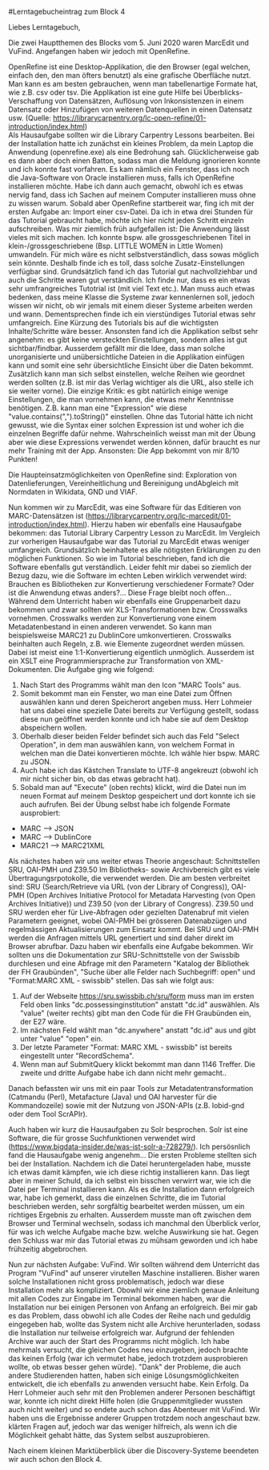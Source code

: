 #Lerntagebucheintrag zum Block 4

Liebes Lerntagebuch, 

Die zwei Hauptthemen des Blocks vom 5. Juni 2020 waren MarcEdit und VuFind. Angefangen haben wir jedoch mit OpenRefine. 

OpenRefine ist eine Desktop-Applikation, die den Browser (egal welchen, einfach den, den man öfters benutzt) als eine grafische Oberfläche nutzt. Man kann es am besten gebrauchen, wenn man tabellenartige Formate hat, wie z.B. csv oder tsv. Die Applikation ist eine gute Hilfe bei Überblicks-Verschaffung von Datensätzen, Auflösung von Inkonsistenzen in einem Datensatz oder Hinzufügen von weiteren Datenquellen in einen Datensatz usw. (Quelle: https://librarycarpentry.org/lc-open-refine/01-introduction/index.html)  
Als Hausaufgabe sollten wir die Library Carpentry Lessons bearbeiten. Bei der Installation hatte ich zunächst ein kleines Problem, da mein Laptop die Anwendung (openrefine.exe) als eine Bedrohung sah. Glücklicherweise gab es dann aber doch einen Batton, sodass man die Meldung ignorieren konnte und ich konnte fast vorfahren. Es kam nämlich ein Fenster, dass ich noch die Java-Software von Oracle installieren muss, falls ich OpenRefine installieren möchte. Habe ich dann auch gemacht, obwohl ich es etwas nervig fand, dass ich Sachen auf meinem Computer installieren muss ohne zu wissen warum. Sobald aber OpenRefine startbereit war, fing ich mit der ersten Aufgabe an: Import einer csv-Datei. Da ich in etwa drei Stunden für das Tutorial gebraucht habe, möchte ich hier nicht jeden Schritt einzeln aufschreiben. Was mir ziemlich früh aufgefallen ist: Die Anwendung lässt vieles mit sich machen. Ich konnte bspw. alle grossgeschriebenen Titel in klein-/grossgeschriebene (Bsp. LITTLE WOMEN in Little Women) umwandeln. Für mich wäre es nicht selbstverständlich, dass sowas möglich sein könnte. Deshalb finde ich es toll, dass solche Zusatz-Einstellungen verfügbar sind. Grundsätzlich fand ich das Tutorial gut nachvollziehbar und auch die Schritte waren gut verständlich. Ich finde nur, dass es ein etwas sehr umfrangreiches Tutotrial ist (mit viel Text etc.). Man muss auch etwas bedenken, dass meine Klasse die Systeme zwar kennenlernen soll, jedoch wissen wir nicht, ob wir jemals mit einem dieser Systeme arbeiten werden und wann. Dementsprechen finde ich ein vierstündiges Tutorial etwas sehr umfangreich. Eine Kürzung des Tutorials bis auf die wichtigsten Inhalte/Schritte wäre besser. Ansonsten fand ich die Applikation selbst sehr angenehm: es gibt keine versteckten Einstellungen, sondern alles ist gut sichtbar/findbar. Ausserdem gefällt mir die Idee, dass man solche unorganisierte und unübersichtliche Dateien in die Applikation einfügen kann und somit eine sehr übersichtliche Einsicht über die Daten bekommt. Zusätzlich kann man sich selbst einstellen, welche Reihen wie geordnet werden sollten (z.B. ist mir das Verlag wichtiger als die URL, also stelle ich sie weiter vorne). Die einzige Kritik: es gibt natürlich einige wenige Einstellungen, die man vornehmen kann, die etwas mehr Kenntnisse benötigen. Z.B. kann man eine "Expression" wie diese "value.contains(",").toString()" einstellen. Ohne das Tutorial hätte ich nicht gewusst, wie die Syntax einer solchen Expression ist und woher ich die einzelnen Begriffe dafür nehme. Wahrscheinlich weisst man mit der Übung aber wie diese Expressions verwendet werden können, dafür braucht es nur mehr Training mit der App. Ansonsten: Die App bekommt von mir 8/10 Punkten!


Die Haupteinsatzmöglichkeiten von OpenRefine sind: Exploration von Datenlieferungen, Vereinheitlichung und Bereinigung undAbgleich mit Normdaten in Wikidata, GND und VIAF. 

Nun kommen wir zu MarcEdit, was eine Software für das Editieren von MARC-Datensätzen ist (https://librarycarpentry.org/lc-marcedit/01-introduction/index.html). Hierzu haben wir ebenfalls eine Hausaufgabe bekommen: das Tutorial Library Carpentry Lesson zu MarcEdit. Im Vergleich zur vorherigen Hausaufgabe war das Tutorial zu MarcEdit etwas weniger umfangreich. Grundsätzlich beinhaltete es alle nötigsten Erklärungen zu den möglichen Funktionen. So wie im Tutorial beschrieben, fand ich die Software ebenfalls gut verständlich. Leider fehlt mir dabei so ziemlich der Bezug dazu, wie die Software im echten Leben wirklich verwendet wird: Brauchen es Bibliotheken zur Konvertierung verschiedener Formate? Oder ist die Anwendung etwas anders?... Diese Frage bleibt noch offen... 
Während dem Unterricht haben wir ebenfalls eine Gruppenarbeit dazu bekommen und zwar sollten wir XLS-Transformationen bzw. Crosswalks vornehmen. Crosswalks werden zur Konvertierung vone einem Metadatenbestand in einen anderen verwendet. So kann man beispielsweise MARC21 zu DublinCore umkonvertieren. Crosswalks beinhalten auch Regeln, z.B. wie Elemente zugeordnet werden müssen. Dabei ist meist eine 1:1-Konvertierung eigentlich unmöglich. 
Ausserdem ist ein XSLT eine Programmiersprache zur Transformation von XML-Dokumenten. 
Die Aufgabe ging wie folgend: 
1) Nach Start des Programms wählt man den Icon "MARC Tools" aus. 
2) Somit bekommt man ein Fenster, wo man eine Datei zum Öffnen auswählen kann und deren Speicherort angeben muss. Herr Lohmeier hat uns dabei eine spezielle Datei bereits zur Verfügung gestellt, sodass diese nun geöffnet werden konnte und ich habe sie auf dem Desktop abspeichern wollen. 
3) Oberhalb dieser beiden Felder befindet sich auch das Feld "Select Operation", in dem man auswählen kann, von welchem Format in welchen man die Datei konvertieren möchte. Ich wähle hier bspw. MARC zu JSON. 
4) Auch habe ich das Kästchen Translate to UTF-8 angekreuzt (obwohl ich mir nicht sicher bin, ob das etwas gebracht hat). 
5) Sobald man auf "Execute" (oben rechts) klickt, wird die Datei nun im neuen Format auf meinem Desktop gespeichert und dort konnte ich sie auch aufrufen. 
Bei der Übung selbst habe ich folgende Formate ausprobiert:
- MARC –> JSON
- MARC –> DublinCore
- MARC21 –> MARC21XML

Als nächstes haben wir uns weiter etwas Theorie angeschaut: Schnittstellen SRU, OAI-PMH und Z39.50
Im Bibliotheks- sowie Archivbereich gibt es viele Übertragungsrpotokolle, die verwendet werden. Die am besten verbreitet sind: SRU (Search/Retrieve via URL (von der Library of Congress)), OAI-PMH (Open Archives Initiative Protocol for Metadata Harvesting (von Open Archives Initiative)) und Z39.50 (von der Library of Congress). 
Z39.50 und SRU werden eher für Live-Abfragen oder gezielten Datenabruf mit vielen Parametern geeignet, wobei OAI-PMH bei grösseren Datenabzügen und regelmässigen Aktualisierungen zum Einsatz kommt. Bei SRU und OAI-PMH werden die Anfragen mittels URL genertiert und sind daher direkt im Browser abrufbar. 
Dazu haben wir ebenfalls eine Aufgabe bekommen. Wir sollten uns die Dokumentation zur SRU-Schnittstelle von der Swissbib durchlesen und eine Abfrage mit den Parametern "Katalog der Bibliothek der FH Graubünden", "Suche über alle Felder nach Suchbegriff: open" und "Format:MARC XML - swissbib" stellen. Das sah wie folgt aus:
1) Auf der Webseite https://sru.swissbib.ch/sru/form muss man im ersten Feld oben links "dc.possessinginstitution" anstatt "dc.id" auswählen. Als "value" (weiter rechts) gibt man den Code für die FH Graubünden ein, der E27 wäre.
2) Im nächsten Feld wählt man "dc.anywhere" anstatt "dc.id" aus und gibt unter "value" "open" ein. 
3) Der letzte Parameter "Format: MARC XML - swissbib" ist bereits eingestellt unter "RecordSchema". 
4) Wenn man auf SubmitQuery klickt bekommt man dann 1146 Treffer. 
Die zweite und dritte Aufgabe habe ich dann nicht mehr gemacht.. 

Danach befassten wir uns mit ein paar Tools zur Metadatentransformation (Catmandu (Perl), Metafacture (Java) und OAI harvester für die Kommandozeile) sowie mit der Nutzung von JSON-APIs (z.B. lobid-gnd oder dem Tool ScrAPIr). 

Auch haben wir kurz die Hausaufgaben zu Solr besprochen. Solr ist eine Software, die für grosse Suchfunktionen verwendet wird (https://www.bigdata-insider.de/was-ist-solr-a-728279/). Ich persösnlich fand die Hausaufgabe wenig angenehm... Die ersten Probleme stellten sich bei der Installation. Nachdem ich die Datei heruntergeladen habe, musste ich etwas damit kämpfen, wie ich diese richtig installieren kann. Das liegt aber in meiner Schuld, da ich selbst ein bisschen verwirrt war, wie ich die Datei per Terminal installieren kann. Als es die Installation dann erfolgreich war, habe ich gemerkt, dass die einzelnen Schritte, die im Tutorial beschrieben werden, sehr sorgfältig bearbeitet werden müssen, um ein richtiges Ergebnis zu erhalten. Ausserdem musste man oft zwischen dem Browser und Terminal wechseln, sodass ich manchmal den Überblick verlor, für was ich welche Aufgabe mache bzw. welche Auswirkung sie hat. Gegen den Schluss war mir das Tutorial etwas zu mühsam geworden und ich habe frühzeitig abgebrochen. 

Nun zur nächsten Aufgabe: VuFind. 
Wir sollten während dem Unterricht das Program "VuFind" auf unserer virutellen Maschine installieren. Bisher waren solche Installationen nicht gross problematisch, jedoch war diese Installation mehr als kompliziert. Obowhl wir eine ziemlich genaue Anleitung mit allen Codes zur Eingabe im Terminal bekommen haben, war die Installation nur bei einigen Personen von Anfang an erfolgreich. Bei mir gab es das Problem, dass obwohl ich alle Codes der Reihe nach und geduldig eingegeben hab, wollte das System nicht alle Archive herunterladen, sodass die Installation nur teilweise erfolgreich war. Aufgrund der fehlenden Archive war auch der Start des Programms nicht möglich. Ich habe mehrmals versucht, die gleichen Codes neu einzugeben, jedoch brachte das keinen Erfolg (war ich vermutet habe, jedoch trotzdem ausprobieren wollte, ob etwas besser gehen würde). "Dank" der Probleme, die auch andere Studierenden hatten, haben sich einige Lösungsmöglichkeiten entwickelt, die ich ebenfalls zu anwenden versucht habe. Kein Erfolg. Da Herr Lohmeier auch sehr mit den Problemen anderer Personen beschäftigt war, konnte ich nicht direkt Hilfe holen (die Gruppenmitglieder wussten auch nicht weiter) und so endete auch schon das Abenteuer mit VuFind. Wir haben uns die Ergebnisse anderer Gruppen trotzdem noch angeschaut bzw. klärten Fragen auf, jedoch war das weniger hilfreich, als wenn ich die Möglichkeit gehabt hätte, das System selbst auszuprobieren. 

Nach einem kleinen Marktüberblick über die Discovery-Systeme beendeten wir auch schon den Block 4. 
